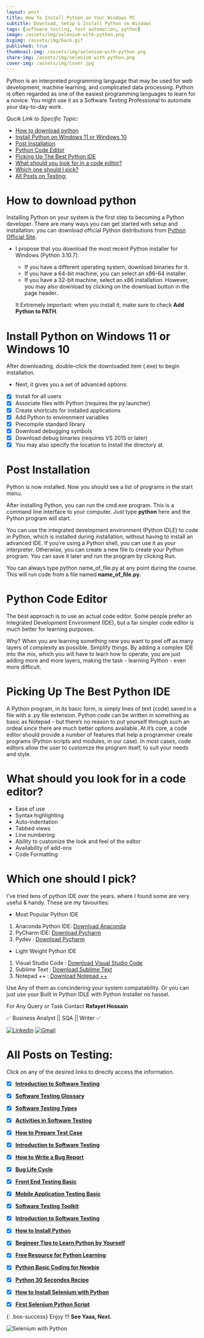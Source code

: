 ```yaml
---
layout: post
title: How To Install Python on Your Windows PC
subtitle: Download, Setup & Install Python on Windows
tags: [software testing, test automation, python]
image: /assets/img/selenium-with-python.png
bigimg: /assets/img/back.gif
published: true
thumbnail-img: /assets/img/selenium-with-python.png
share-img: /assets/img/selenium-with-python.png
cover-img: /assets/img/cover.jpg
---
```


Python is an interpreted programming language that may be used for web development, machine learning, and complicated data processing. Python is often regarded as one of the easiest programming languages to learn for a novice. You might use it as a Software Testing Professional to automate your day-to-day work.

_Qucik Link to Specific Topic:_
- [How to download python](#how-to-download-python)
- [Install Python on Windows 11 or Windows 10](#install-python-on-windows-11-or-windows-10)
- [Post Installation](#post-installation)
- [Python Code Editor](#python-code-editor)
- [Picking Up The Best Python IDE](#picking-up-the-best-python-ide)
- [What should you look for in a code editor?](#what-should-you-look-for-in-a-code-editor)
- [Which one should I pick?](#which-one-should-i-pick)
- [All Posts on Testing:](#all-posts-on-testing)
  
# How to download python

Installing Python on your system is the first step to becoming a Python developer. There are many ways you can get started with setup and installation: you can download official Python distributions from [Python Official Site](https://www.python.org/downloads/).

- I propose that you download the most recent Python installer for Windows (Python 3.10.7).

  - If you have a different operating system, download binaries for it.
  - If you have a 64-bit machine, you can select an x86-64 installer.
  - If you have a 32-bit machine, select an x86 installation. However, you may also download by clicking on the download button in the page header..

   It Extremely important: when you install it, make sure to check **Add Python to PATH**.

# Install Python on Windows 11 or Windows 10

After downloading, double-click the downloaded item (.exe) to begin installation.

- Next, it gives you a set of advanced options:
- [x] Install for all users
- [x] Associate files with Python (requires the py launcher)
- [x] Create shortcuts for installed applications
- [x] Add Python to environment variables
- [x] Precompile standard library
- [x] Download debugging symbols
- [x] Download debug binaries (requires VS 2015 or later)
- [x] You may also specify the location to install the directory at.

# Post Installation
Python is now installed. Now you should see a list of programs in the start menu.

After installing Python, you can run the cmd.exe program. This is a command line interface to your computer. Just type **python** here and the Python program will start.

You can use the integrated development environment (Python IDLE) to code in Python, which is installed during installation, without having to install an advanced IDE. If you're using a Python shell, you can use it as your interpreter. Otherwise, you can create a new file to create your Python program. You can save it later and run the program by clicking Run.

You can always type python name_of_file.py at any point during the course. This will run code from a file named **name_of_file.py.**

# Python Code Editor 
The best approach is to use an actual code editor. Some people prefer an Integrated Development Environment (IDE), but a far simpler code editor is much better for learning purposes.

Why? When you are learning something new you want to peel off as many layers of complexity as possible. Simplify things. By adding a complex IDE into the mix, which you will have to learn how to operate, you are just adding more and more layers, making the task - learning Python - even more difficult.

# Picking Up The Best Python IDE

A Python program, in its basic form, is simply lines of text (code) saved in a file with a .py file extension. Python code can be written in something as basic as Notepad - but there’s no reason to put yourself through such an ordeal since there are much better options available. At it’s core, a code editor should provide a number of features that help a programmer create programs (Python scripts and modules, in our case). In most cases, code editors allow the user to customize the program itself, to suit your needs and style.

# What should you look for in a code editor?
- Ease of use
- Syntax highlighting
- Auto-indentation
- Tabbed views
- Line numbering
- Ability to customize the look and feel of the editor
- Availability of add-ons
- Code Formatting 

# Which one should I pick?

I've tried tens of python IDE over the years. where I found some are very useful & handy. These are my favourites:

- Most Popular Python IDE

1. Anaconda Python IDE: [Download Anaconda](https://www.anaconda.com/products/individual)
2. PyCharm IDE:  [Download Pycharm](https://www.jetbrains.com/pycharm/)
3. Pydev :  [Download Pycharm](https://www.pydev.org/)

- Light Weight Python IDE 
1. Visual Studio Code :  [Download Visual Studio Code](https://code.visualstudio.com/download)
2. Sublime Text :  [Download Sublime Text](https://www.sublimetext.com/)
3. Notepad ++ :  [Download Notepad ++](https://notepad-plus-plus.org/downloads/)

Use Any of them as concindering your system compatability.
Or you can just use your Built in Python IDLE with Python Installer no hassel.




For Any Query or Task Contact 
**Rafayet Hossain**

✅ Business Analyst || SQA || Writer ✅


[![Linkedin](https://img.shields.io/badge/-LinkedIn-blue?style=flat&logo=Linkedin&logoColor=white)](https://www.linkedin.com/in/rafayethossain/)
[![Gmail](https://img.shields.io/badge/-Gmail-c14438?style=flat&logo=Gmail&logoColor=white)](mailto:rafayet13@gmail.com)




 
# All Posts on Testing:  

Click on any of the desired links to directly access the information.

- [x]  [**Introduction to Software Testing**](https://rafayethossain.github.io/2018-08-05-Introduction-to-Software-Testing/)
- [x]  [**Software Testing Glossary**](https://rafayethossain.github.io/2018-08-12-Software-Testing-Terms-of-Glossary/)
- [x]  [**Software Testing Types**](https://rafayethossain.github.io/2018-08-22-Software-Testing-Types/)
- [x]  [**Activities in Software Testing**](https://rafayethossain.github.io/2018-09-01-Test-Activities-You-Must-Know/)
- [x]  [**How to Prepare Test Case**](https://rafayethossain.github.io/2018-09-11-How-Prepare-Test-Case/)
- [x]  [**Introduction to Software Testing**](https://rafayethossain.github.io/2018-08-05-Introduction-to-Software-Testing/)
- [x]  [**How to Write a Bug Report**](https://rafayethossain.github.io/2018-09-20-How-to-Write-a-Bug-Report/)
- [x]  [**Bug Life Cycle**](https://rafayethossain.github.io/2018-09-23-Life-Cycle-of-a-Bug/)
- [x]  [**Front End Testing Basic**](https://rafayethossain.github.io/2018-09-30-Basic-GUI-Testing/)
- [x]  [**Mobile Application Testing Basic**](https://rafayethossain.github.io/2018-10-05-Mobile-App-Testing-Basic/)
- [x]  [**Software Testing Toolkit**](https://rafayethossain.github.io/2018-10-10-Software-Testing-Toolkit/)
- [x]  [**Introduction to Software Testing**](https://rafayethossain.github.io/2018-08-05-Introduction-to-Software-Testing/)
- [x]  [**How to Install Python**](https://rafayethossain.github.io/2018-12-31-how-install-python-on-windows/)
- [x]  [**Begineer Tips to Learn Python by Yourself**](https://rafayethossain.github.io/2019-01-03-Beginner-Tips-for-Learning-Python/)
- [x]  [**Free Resource for Python Learning**](https://rafayethossain.github.io/2019-01-04-Python-Resource-Books-and-Recipe/)
- [x]  [**Python Basic Coding for Newbie**](https://rafayethossain.github.io/2019-01-05-Basic-Python-Coding/)
- [x]  [**Python 30 Secondes Recipe**](https://rafayethossain.github.io/2019-01-07-Python-Easy-Trick-Collected/)
- [x]  [**How to Install Selenium with Python**](https://rafayethossain.github.io/2019-01-08-How-To-Install-Selenum-Python-Webdriver/)
- [x]  [**First Selenium Python Script**](https://rafayethossain.github.io/2019-01-09-My-First-Python-Selenium-Script/)



{: .box-success}
Enjoy !!!
**See Yaaa, Next.**

![Selenium with Python](/assets/img/selenium-with-python.png "Selenium with Python")
